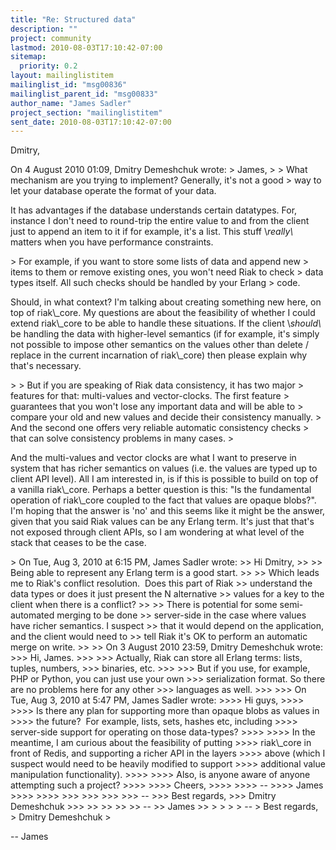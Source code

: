 ```yaml
---
title: "Re: Structured data"
description: ""
project: community
lastmod: 2010-08-03T17:10:42-07:00
sitemap:
  priority: 0.2
layout: mailinglistitem
mailinglist_id: "msg00836"
mailinglist_parent_id: "msg00833"
author_name: "James Sadler"
project_section: "mailinglistitem"
sent_date: 2010-08-03T17:10:42-07:00
---
```



Dmitry,

On 4 August 2010 01:09, Dmitry Demeshchuk  wrote:
&gt; James,
&gt;
&gt; What mechanism are you trying to implement? Generally, it's not a good
&gt; way to let your database operate the format of your data.

It has advantages if the database understands certain datatypes. For,
instance I don't need to round-trip the entire value to and from the
client just to append an item to it if for example, it's a list. This
stuff \\*really\\* matters when you have performance constraints.

&gt; For example, if you want to store some lists of data and append new
&gt; items to them or remove existing ones, you won't need Riak to check
&gt; data types itself. All such checks should be handled by your Erlang
&gt; code.

Should, in what context? I'm talking about creating something new
here, on top of riak\\_core. My questions are about the feasibility of
whether I could extend riak\\_core to be able to handle these
situations. If the client \\_should\\_ be handling the data with
higher-level semantics (if for example, it's simply not possible to
impose other semantics on the values other than delete / replace in
the current incarnation of riak\\_core) then please explain why that's
necessary.

&gt;
&gt; But if you are speaking of Riak data consistency, it has two major
&gt; features for that: multi-values and vector-clocks. The first feature
&gt; guarantees that you won't lose any important data and will be able to
&gt; compare your old and new values and decide their consistency manually.
&gt; And the second one offers very reliable automatic consistency checks
&gt; that can solve consistency problems in many cases.
&gt;

And the multi-values and vector clocks are what I want to preserve in
system that has richer semantics on values (i.e. the values are typed
up to client API level). All I am interested in, is if this is
possible to build on top of a vanilla riak\\_core. Perhaps a better
question is this: "Is the fundamental operation of riak\\_core coupled
to the fact that values are opaque blobs?". I'm hoping that the
answer is 'no' and this seems like it might be the answer, given that
you said Riak values can be any Erlang term. It's just that that's
not exposed through client APIs, so I am wondering at what level of
the stack that ceases to be the case.

&gt; On Tue, Aug 3, 2010 at 6:15 PM, James Sadler  wrote:
&gt;&gt; Hi Dmitry,
&gt;&gt;
&gt;&gt; Being able to represent any Erlang term is a good start.
&gt;&gt;
&gt;&gt; Which leads me to Riak's conflict resolution.  Does this part of Riak
&gt;&gt; understand the data types or does it just present the N alternative
&gt;&gt; values for a key to the client when there is a conflict?
&gt;&gt;
&gt;&gt; There is potential for some semi-automated merging to be done
&gt;&gt; server-side in the case where values have richer semantics. I suspect
&gt;&gt; that it would depend on the application, and the client would need to
&gt;&gt; tell Riak it's OK to perform an automatic merge on write.
&gt;&gt;
&gt;&gt; On 3 August 2010 23:59, Dmitry Demeshchuk  wrote:
&gt;&gt;&gt; Hi, James.
&gt;&gt;&gt;
&gt;&gt;&gt; Actually, Riak can store all Erlang terms: lists, tuples, numbers,
&gt;&gt;&gt; binaries, etc.
&gt;&gt;&gt;
&gt;&gt;&gt; But if you use, for example, PHP or Python, you can just use your own
&gt;&gt;&gt; serialization format. So there are no problems here for any other
&gt;&gt;&gt; languages as well.
&gt;&gt;&gt;
&gt;&gt;&gt; On Tue, Aug 3, 2010 at 5:47 PM, James Sadler  wrote:
&gt;&gt;&gt;&gt; Hi guys,
&gt;&gt;&gt;&gt;
&gt;&gt;&gt;&gt; Is there any plan for supporting more than opaque blobs as values in
&gt;&gt;&gt;&gt; the future?  For example, lists, sets, hashes etc, including
&gt;&gt;&gt;&gt; server-side support for operating on those data-types?
&gt;&gt;&gt;&gt;
&gt;&gt;&gt;&gt; In the meantime, I am curious about the feasibility of putting
&gt;&gt;&gt;&gt; riak\\_core in front of Redis, and supporting a richer API in the layers
&gt;&gt;&gt;&gt; above (which I suspect would need to be heavily modified to support
&gt;&gt;&gt;&gt; additional value manipulation functionality).
&gt;&gt;&gt;&gt;
&gt;&gt;&gt;&gt; Also, is anyone aware of anyone attempting such a project?
&gt;&gt;&gt;&gt;
&gt;&gt;&gt;&gt; Cheers,
&gt;&gt;&gt;&gt;
&gt;&gt;&gt;&gt; --
&gt;&gt;&gt;&gt; James
&gt;&gt;&gt;&gt;
&gt;&gt;&gt;&gt;
&gt;&gt;&gt;
&gt;&gt;&gt;
&gt;&gt;&gt;
&gt;&gt;&gt; --
&gt;&gt;&gt; Best regards,
&gt;&gt;&gt; Dmitry Demeshchuk
&gt;&gt;&gt;
&gt;&gt;
&gt;&gt;
&gt;&gt;
&gt;&gt; --
&gt;&gt; James
&gt;&gt;
&gt;
&gt;
&gt;
&gt; --
&gt; Best regards,
&gt; Dmitry Demeshchuk
&gt;

-- 
James

